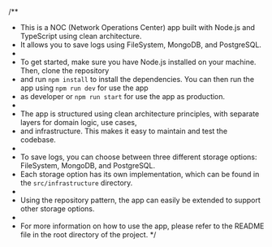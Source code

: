 /**
 * This is a NOC (Network Operations Center) app built with Node.js and TypeScript using clean architecture.
 * It allows you to save logs using FileSystem, MongoDB, and PostgreSQL.
 *
 * To get started, make sure you have Node.js installed on your machine. Then, clone the repository
 * and run `npm install` to install the dependencies. You can then run the app using `npm run dev` for use the app
 * as developer or `npm run start` for use the app as production.
 *
 * The app is structured using clean architecture principles, with separate layers for domain logic, use cases,
 * and infrastructure. This makes it easy to maintain and test the codebase.
 *
 * To save logs, you can choose between three different storage options: FileSystem, MongoDB, and PostgreSQL.
 * Each storage option has its own implementation, which can be found in the `src/infrastructure` directory.
 *
 * Using the repository pattern, the app can easily be extended to support other storage options.
 *
 * For more information on how to use the app, please refer to the README file in the root directory of the project.
 */
